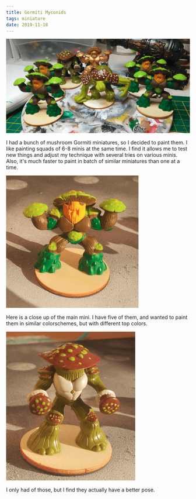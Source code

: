 ```yaml
---
title: Gormiti Myconids
tags: miniature
date: 2019-11-18
---
```


![image-20200722113030410](image-20200722113030410.png)

I had a bunch of mushroom Gormiti miniatures, so I decided to paint them. I like painting squads of 6-8 minis at the same time. I find it allows me to test new things and adjust my technique with several tries on various minis. Also, it's much faster to paint in batch of similar miniatures than one at a time.

![image-20200722114439105](image-20200722114439105.png)

Here is a close up of the main mini. I have five of them, and wanted to paint them in similar colorschemes, but with different top colors.

![image-20200722114846191](image-20200722114846191.png)

I only had of those, but I find they actually have a better pose.